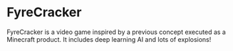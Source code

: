 # FyreCracker
 FyreCracker is a video game inspired by a previous concept executed as a Minecraft product. It includes deep learning AI and lots of explosions!
